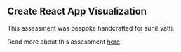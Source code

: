 ## Create React App Visualization

This assessment was bespoke handcrafted for sunil_vatti.

Read more about this assessment [here](https://react.eogresources.com)
